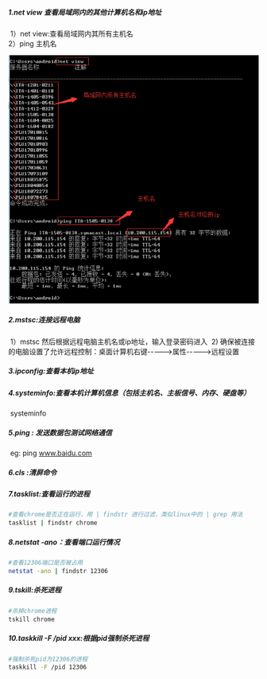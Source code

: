 ##### 1.net view 查看局域网内的其他计算机名和ip地址

​	1）net view:查看局域网内其所有主机名   
​	2）ping 主机名   

![](/images/net_view.png)    

##### 2.mstsc:连接远程电脑    

​	1）mstsc 然后根据远程电脑主机名或ip地址，输入登录密码进入 
​	2) 确保被连接的电脑设置了允许远程控制：桌面计算机右键----->属性----->远程设置

##### 3.ipconfig:查看本机ip地址 

##### 4.systeminfo:查看本机计算机信息（包括主机名、主板信号、内存、硬盘等）  

​	systeminfo  

##### 5.ping : 发送数据包测试网络通信 

​	eg:  ping www.baidu.com

##### 6.cls :清屏命令

##### 7.tasklist:查看运行的进程

```bash
#查看chrome是否正在运行，用 | findstr 进行过滤，类似linux中的 | grep 用法
tasklist | findstr chrome
```

##### 8.netstat -ano：查看端口运行情况

```bash
#查看12306端口是否被占用
netstat -ano | findstr 12306
```

##### 9.tskill:杀死进程

```bash
#杀掉chrome进程
tskill chrome
```

##### 10.taskkill -F /pid xxx:根据pid强制杀死进程

```bash
#强制杀死pid为12306的进程
taskkill -F /pid 12306
```

